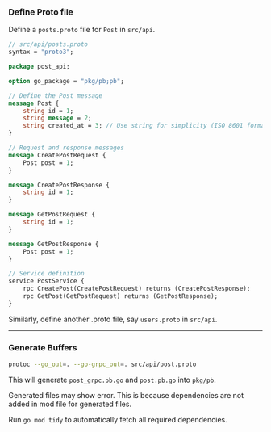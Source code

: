 ### Define Proto file

Define a `posts.proto` file for `Post` in `src/api`.

```protobuf
// src/api/posts.proto
syntax = "proto3";

package post_api;

option go_package = "pkg/pb;pb";

// Define the Post message
message Post {
    string id = 1;
    string message = 2;
    string created_at = 3; // Use string for simplicity (ISO 8601 format)
}

// Request and response messages
message CreatePostRequest {
    Post post = 1;
}

message CreatePostResponse {
    string id = 1;
}

message GetPostRequest {
    string id = 1;
}

message GetPostResponse {
    Post post = 1;
}

// Service definition
service PostService {
    rpc CreatePost(CreatePostRequest) returns (CreatePostResponse);
    rpc GetPost(GetPostRequest) returns (GetPostResponse);
}
```

Similarly, define another .proto file, say `users.proto` in `src/api`.

***
### Generate Buffers

```sh
protoc --go_out=. --go-grpc_out=. src/api/post.proto
```

This will generate `post_grpc.pb.go` and `post.pb.go` into `pkg/pb`.

Generated files may show error. This is because dependencies are not added in mod file for generated files.

Run `go mod tidy` to automatically fetch all required dependencies.